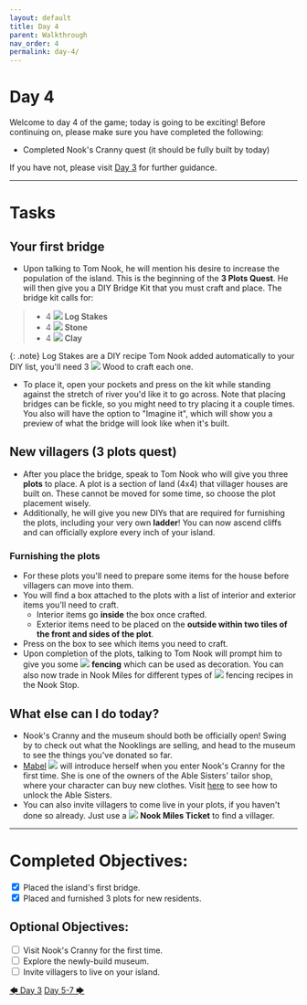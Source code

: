 ```yaml
---
layout: default
title: Day 4
parent: Walkthrough
nav_order: 4
permalink: day-4/
---
```


# Day 4
Welcome to day 4 of the game; today is going to be exciting! Before continuing on, please make sure you have completed the following:
- Completed Nook's Cranny quest (it should be fully built by today)

If you have not, please visit [Day 3](/acnhbeginners/day-3/) for further guidance.

* * *
# Tasks
## Your first bridge
- Upon talking to Tom Nook, he will mention his desire to increase the population of the island. This is the beginning of the **3 Plots Quest**. He will then give you a DIY Bridge Kit that you must craft and place. The bridge kit calls for:
<blockquote>
  <ul>
    <li>4 <span><img src="https://alexislours.github.io/img/DIYRecipeIcon/FtrWoodPile.png" id="inv-icon"></span> <b>Log Stakes</b></li>
    <li>4 <span><img src="https://alexislours.github.io/img/MenuIcon/OreStone.png" id="inv-icon"></span> <b>Stone</b></li>
    <li>4 <span><img src="https://alexislours.github.io/img/MenuIcon/OreClay.png" id="inv-icon"></span> <b>Clay</b></li>
  </ul>
</blockquote>

{: .note}
Log Stakes are a DIY recipe Tom Nook added automatically to your DIY list, you'll need 3 <span><img src="https://alexislours.github.io/img/MenuIcon/DIYWoodNormal.png" id="inv-icon"></span> Wood to craft each one.

- To place it, open your pockets and press <span class="icon-A"></span> on the kit while standing against the stretch of river you'd like it to go across. Note that placing bridges can be fickle, so you might need to try placing it a couple times. You also will have the option to "Imagine it", which will show you a preview of what the bridge will look like when it's built. 

## New villagers (3 plots quest)
- After you place the bridge, speak to Tom Nook who will give you three **plots** to place. A plot is a section of land (4x4) that villager houses are built on. These cannot be moved for some time, so choose the plot placement wisely.
- Additionally, he will give you new DIYs that are required for furnishing the plots, including your very own **ladder**! You can now ascend cliffs and can officially explore every inch of your island.

### Furnishing the plots
- For these plots you'll need to prepare some items for the house before villagers can move into them.
- You will find a box attached to the plots with a list of interior and exterior items you'll need to craft. 
  - Interior items go **inside** the box once crafted.
  - Exterior items need to be placed on the **outside within two tiles of the front and sides of the plot**.
- Press <span class="icon-A"></span> on the box to see which items you need to craft.
- Upon completion of the plots, talking to Tom Nook will prompt him to give you some <span><img src="https://alexislours.github.io/img/MenuIcon/Fence.png" id="inv-icon"></span> **fencing** which can be used as decoration. You can also now trade in Nook Miles for different types of <span><img src="https://alexislours.github.io/img/MenuIcon/DIYRecipeFence.png" id="inv-icon"></span> fencing recipes in the Nook Stop.

## What else can I do today?
- Nook's Cranny and the museum should both be officially open! Swing by to check out what the Nooklings are selling, and head to the museum to see the things you've donated so far.
- [Mabel](https://chibisnorlax.github.io/acnhfaq/npc/#mabel) <span><img src="https://alexislours.github.io/img/NpcIcon/hgh.png" id="inv-icon"></span> will introduce herself when you enter Nook's Cranny for the first time. She is one of the owners of the Able Sisters' tailor shop, where your character can buy new clothes. Visit [here](/acnhbeginners/day-5-7/#able-sisters) to see how to unlock the Able Sisters. 
- You can also invite villagers to come live in your plots, if you haven't done so already. Just use a <span><img src="https://alexislours.github.io/img/MenuIcon/PlaneTicket.png" id="inv-icon"></span> **Nook Miles Ticket** to find a villager.

* * *

# Completed Objectives:
<div>
  <input type="checkbox" checked="yes"/>  
    <label>Placed the island's first bridge.</label> <br>
  <input type="checkbox" checked="yes"/>  
    <label>Placed and furnished 3 plots for new residents.</label> <br>
</div>

## Optional Objectives: 
<div>
  <input type="checkbox">
    <label>Visit Nook's Cranny for the first time.</label> <br>
  <input type="checkbox">
    <label>Explore the newly-build museum.</label><br>
  <input type="checkbox">
    <label>Invite villagers to live on your island.</label><br>
</div>

<a href="/acnhbeginners/day-3" class="btn btn-red" role="button">🡄 Day 3</a>
<a href="/acnhbeginners/day-5-7" class="btn btn-green" role="button">Day 5-7 🡆</a>